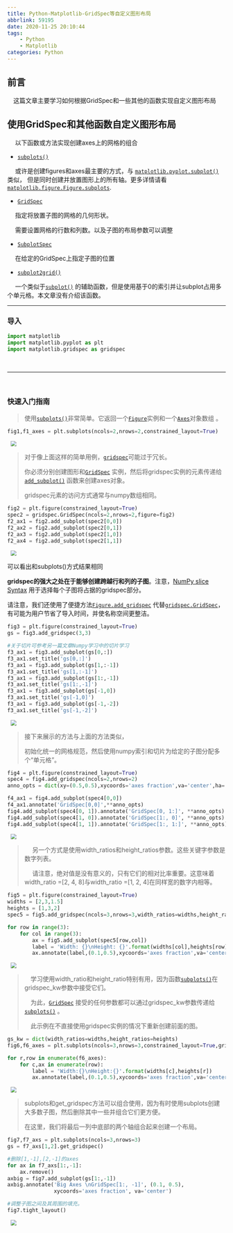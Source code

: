 ```yaml
---
title: Python-Matplotlib-GridSpec等自定义图形布局
abbrlink: 59195
date: 2020-11-25 20:10:44
tags:
	- Python
	- Matplotlib
categories: Python
---
```


## 前言

&emsp;这篇文章主要学习如何根据GridSpec和一些其他的函数实现自定义图形布局

<!--more-->

## 使用GridSpec和其他函数自定义图形布局

&emsp; 以下函数或方法实现创建axes上的网格的组合

- [`subplots()`](https://matplotlib.org/api/_as_gen/matplotlib.pyplot.subplots.html#matplotlib.pyplot.subplots) 

&emsp; 或许是创建figures和axes最主要的方式，与 [`matplotlib.pyplot.subplot()`](https://matplotlib.org/api/_as_gen/matplotlib.pyplot.subplot.html#matplotlib.pyplot.subplot) 类似，
但是同时创建并放置图形上的所有轴。更多详情请看[`matplotlib.figure.Figure.subplots`](https://matplotlib.org/api/_as_gen/matplotlib.figure.Figure.html#matplotlib.figure.Figure.subplots).

- [`GridSpec`](https://matplotlib.org/api/_as_gen/matplotlib.gridspec.GridSpec.html#matplotlib.gridspec.GridSpec)

&emsp; 指定将放置子图的网格的几何形状。

&emsp; 需要设置网格的行数和列数。以及子图的布局参数可以调整

- [`SubplotSpec`](https://matplotlib.org/api/_as_gen/matplotlib.gridspec.SubplotSpec.html#matplotlib.gridspec.SubplotSpec)

&emsp; 在给定的GridSpec上指定子图的位置

- [`subplot2grid()`](https://matplotlib.org/api/_as_gen/matplotlib.pyplot.subplot2grid.html#matplotlib.pyplot.subplot2grid)

&emsp; 一个类似于[`subplot()`](https://matplotlib.org/api/_as_gen/matplotlib.pyplot.subplot.html#matplotlib.pyplot.subplot) 的辅助函数，但是使用基于0的索引并让subplot占用多个单元格。本文章没有介绍该函数。

---

### 导入

```python
import matplotlib
import matplotlib.pyplot as plt
import matplotlib.gridspec as gridspec
```

<br>

---

<br>

### 快速入门指南

> 使用[`subplots()`](https://matplotlib.org/api/_as_gen/matplotlib.pyplot.subplots.html#matplotlib.pyplot.subplots)非常简单。它返回一个[`Figure`](https://matplotlib.org/api/_as_gen/matplotlib.figure.Figure.html#matplotlib.figure.Figure)实例和一个[`Axes`](https://matplotlib.org/api/axes_api.html#matplotlib.axes.Axes)对象数组 。

```python
fig1,f1_axes = plt.subplots(ncols=2,nrows=2,constrained_layout=True)
```

<img src="https://cdn.jsdelivr.net/gh/zangwhe/Image@main/2020/11/25/a84efe42f06c675b465982ed43f3c331.png" style="zoom:80%;margin-left:10px" />

<br>

> 对于像上面这样的简单用例，[`gridspec`](https://matplotlib.org/api/gridspec_api.html#module-matplotlib.gridspec)可能过于冗长。
>
> 你必须分别创建图形和[`GridSpec`](https://matplotlib.org/api/_as_gen/matplotlib.gridspec.GridSpec.html#matplotlib.gridspec.GridSpec) 实例，然后将gridspec实例的元素传递给 [`add_subplot()`](https://matplotlib.org/api/_as_gen/matplotlib.figure.Figure.html#matplotlib.figure.Figure.add_subplot) 函数来创建axes对象。
>
> gridspec元素的访问方式通常与numpy数组相同。

```python
fig2 = plt.figure(constrained_layout=True)
spec2 = gridspec.GridSpec(ncols=2,nrows=2,figure=fig2)
f2_ax1 = fig2.add_subplot(spec2[0,0])
f2_ax2 = fig2.add_subplot(spec2[0,1])
f2_ax3 = fig2.add_subplot(spec2[1,0])
f2_ax4 = fig2.add_subplot(spec2[1,1])
```

<img src="https://cdn.jsdelivr.net/gh/zangwhe/Image@main/2020/11/25/c8cfe4f0d45137f5ed014a638a7a928f.png" style="zoom:80%;margin-left:10px" />

可以看出和subplots()方式结果相同

**gridspec的强大之处在于能够创建跨越行和列的子图**。注意，[NumPy slice Syntax](https://docs.scipy.org/doc/numpy/reference/arrays.indexing.html) 用于选择每个子图将占据的gridspec部分。

请注意，我们还使用了便捷方法[`Figure.add_gridspec`](https://matplotlib.org/api/_as_gen/matplotlib.figure.Figure.html#matplotlib.figure.Figure.add_gridspec) 代替[`gridspec.GridSpec`](https://matplotlib.org/api/_as_gen/matplotlib.gridspec.GridSpec.html#matplotlib.gridspec.GridSpec)，有可能为用户节省了导入时间，并使名称空间更整洁。

```python
fig3 = plt.figure(constrained_layout=True)
gs = fig3.add_gridspec(3,3)

#关于切片可参考另一篇文章Numpy学习中的切片学习
f3_ax1 = fig3.add_subplot(gs[0,:])
f3_ax1.set_title('gs[0,:]')
f3_ax1 = fig3.add_subplot(gs[1,:-1])
f3_ax1.set_title('gs[1,:-1]')
f3_ax1 = fig3.add_subplot(gs[1:,-1])
f3_ax1.set_title('gs[1:,-1]')
f3_ax1 = fig3.add_subplot(gs[-1,0])
f3_ax1.set_title('gs[-1,0]')
f3_ax1 = fig3.add_subplot(gs[-1,-2])
f3_ax1.set_title('gs[-1,-2]')

```

<img src="https://cdn.jsdelivr.net/gh/zangwhe/Image@main/2020/11/25/1771e7f2c924222450b23f0d99d3d6de.png" style="zoom:80%;margin-left:10px" />

> 接下来展示的方法与上面的方法类似，
>
> 初始化统一的网格规范，然后使用numpy索引和切片为给定的子图分配多个“单元格”。

```python
fig4 = plt.figure(constrained_layout=True)
spec4 = fig4.add_gridspec(ncols=2,nrows=2)
anno_opts = dict(xy=(0.5,0.5),xycoords='axes fraction',va='center',ha='center')

f4_ax1 = fig4.add_subplot(spec4[0,0])
f4_ax1.annotate('GridSpec[0,0]',**anno_opts)
fig4.add_subplot(spec4[0, 1]).annotate('GridSpec[0, 1:]', **anno_opts)
fig4.add_subplot(spec4[1, 0]).annotate('GridSpec[1:, 0]', **anno_opts)
fig4.add_subplot(spec4[1, 1]).annotate('GridSpec[1:, 1:]', **anno_opts)
```

<img src="https://cdn.jsdelivr.net/gh/zangwhe/Image@main/2020/11/25/03e448d6ea58673cb436c7f295203f59.png" style="zoom:80%;margin-left:10px" />



> &emsp; 另一个方式是使用width_ratios和height_ratios参数。这些关键字参数是数字列表。
>
> &emsp; 请注意，绝对值是没有意义的，只有它们的相对比率重要。这意味着width_ratio =[2, 4, 8]与width_ratio =[1, 2, 4]在同样宽的数字内相等。

```python
fig5 = plt.figure(constrained_layout=True)
widths = [2,3,1.5]
heights = [1,3,2]
spec5 = fig5.add_gridspec(ncols=3,nrows=3,width_ratios=widths,height_ratios=heights)

for row in range(3):
    for col in range(3):
        ax = fig5.add_subplot(spec5[row,col])
        label = 'Width: {}\nHeight: {}'.format(widths[col],heights[row])
        ax.annotate(label,(0.1,0.5),xycoords='axes fraction',va='center')
```

<img src="https://cdn.jsdelivr.net/gh/zangwhe/Image@main/2020/11/25/41445b35cc1d0c8b71c98c482ba277cb.png" style="zoom:80%;margin-left:10px" />

> &emsp;学习使用width_ratio和height_ratio特别有用，因为函数[`subplots()`](https://matplotlib.org/api/_as_gen/matplotlib.pyplot.subplots.html#matplotlib.pyplot.subplots)在gridspec_kw参数中接受它们。
>
> &emsp;为此，[`GridSpec`](https://matplotlib.org/api/_as_gen/matplotlib.gridspec.GridSpec.html#matplotlib.gridspec.GridSpec) 接受的任何参数都可以通过gridspec_kw参数传递给[`subplots()`](https://matplotlib.org/api/_as_gen/matplotlib.pyplot.subplots.html#matplotlib.pyplot.subplots) 。
>
> &emsp;此示例在不直接使用gridspec实例的情况下重新创建前面的图。

```python
gs_kw = dict(width_ratios=widths,height_ratios=heights)
fig6,f6_axes = plt.subplots(ncols=3,nrows=3,constrained_layout=True,gridspec_kw=gs_kw)

for r,row in enumerate(f6_axes):
    for c,ax in enumerate(row):
        label = 'Width:{}\nHeight:{}'.format(widths[c],heights[r])
        ax.annotate(label,(0.1,0.5),xycoords='axes fraction',va='center')
```

<img src="https://cdn.jsdelivr.net/gh/zangwhe/Image@main/2020/11/25/b918ee705c15a77a63e27fdc6b63fc80.png" style="zoom:80%;margin-left:10px" />

> subplots和get_gridspec方法可以组合使用，因为有时使用subplots创建大多数子图，然后删除其中一些并组合它们更方便。
>
> 在这里，我们将最后一列中底部的两个轴组合起来创建一个布局。

```python
fig7,f7_axs = plt.subplots(ncols=3,nrows=3)
gs = f7_axs[1,2].get_gridspec()

#删除[1,-1],[2,-1]的axes
for ax in f7_axs[1:,-1]:
    ax.remove()
axbig = fig7.add_subplot(gs[1:,-1])    
axbig.annotate('Big Axes \nGridSpec[1:, -1]', (0.1, 0.5),
               xycoords='axes fraction', va='center')

#调整子图之间及其周围的填充。
fig7.tight_layout()
```

<img src="https://cdn.jsdelivr.net/gh/zangwhe/Image@main/2020/11/25/fd722ff151b1ec23501358966706ccfa.png" style="zoom:80%;margin-left:10px" />